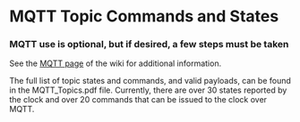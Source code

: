 # MQTT Topic Commands and States

### MQTT use is optional, but if desired, a few steps must be taken

See the [MQTT page](https://github.com/Resinchem/3D-LED-Clock/wiki/MQTT-%5C---Home-Assistant-Integration) of the wiki for additional information.

The full list of topic states and commands, and valid payloads, can be found in the MQTT_Topics.pdf file.  Currently, there are over 30 states reported by the clock and over 20 commands that can be issued to the clock over MQTT.
